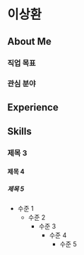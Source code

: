 # 이상환
## About Me

### 직업 목표

### 관심 분야

## Experience

## Skills

### 제목 3
#### 제목 4
##### 제목 5
- 수준 1
  - 수준 2
    - 수준 3
      - 수준 4
        - 수준 5